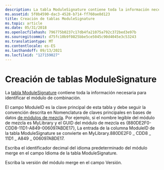 ```yaml
---
description: La tabla ModuleSignature contiene toda la información necesaria para identificar el módulo de combinación.
ms.assetid: 5f0b4590-dac3-4528-b714-ff760ae8d123
title: Creación de tablas ModuleSignature
ms.topic: article
ms.date: 05/31/2018
ms.openlocfilehash: 796775b0237c17db4fa21075a792c372bed3e97b
ms.sourcegitcommit: d75fc10b9f0825bbe5ce5045c90d4045e3c53243
ms.translationtype: MT
ms.contentlocale: es-ES
ms.lasthandoff: 09/13/2021
ms.locfileid: "127159027"
---
```

# <a name="authoring-modulesignature-tables"></a>Creación de tablas ModuleSignature

La [tabla ModuleSignature](modulesignature-table.md) contiene toda la información necesaria para identificar el módulo de combinación.

El campo ModuleID es la clave principal de esta tabla y debe seguir la convención descrita en Nomenclatura de claves principales en bases de datos [de módulos de mezcla](naming-primary-keys-in-merge-module-databases.md). Por ejemplo, si el nombre legible del módulo de mezcla es MyLibrary y el GUID del módulo de mezcla es {880DE2F0-CDD8-11D1-A849-006097ABDE17}, La entrada de la columna ModuleID de la tabla ModuleSignature se convierte en MyLibrary.880DE2F0 \_ CDD8 \_ 11D1 \_ A849 \_ 006097ABDE17.

Escriba el identificador decimal del idioma predeterminado del módulo merge en el campo Idioma de la tabla ModuleSignature.

Escriba la versión del módulo merge en el campo Versión.

 

 



